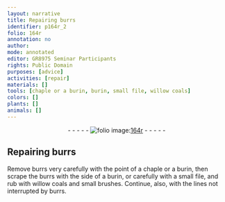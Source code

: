 ```yaml
---
layout: narrative
title: Repairing burrs
identifier: p164r_2
folio: 164r
annotation: no
author:
mode: annotated
editor: GR8975 Seminar Participants
rights: Public Domain
purposes: [advice]
activities: [repair]
materials: []
tools: [chaple or a burin, burin, small file, willow coals]
colors: []
plants: []
animals: []
---
```


 <div class="folio" align="center">- - - - - <a href="http://gallica.bnf.fr/ark:/12148/btv1b10500001g/f333.item" target="_blank"><img src="https://cu-mkp.github.io/GR8975-edition/assets/photo-icon.png" alt="folio image: " style="display:inline-block; margin-bottom:-3px;"/>164r</a> - - - - - </div> <span class="activity"></span> 

## Repairing burrs

 
Remove burrs very carefully with the point of a <span class="tool">chaple or a burin</span>, then scrape the burrs with the side of a <span class="tool">burin</span>, or carefully with a <span class="tool">small file</span>, and rub with <span class="tool">willow coals</span> and small brushes. Continue, also, with the lines not interrupted by burrs.
 